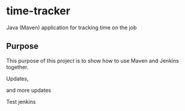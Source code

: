 # time-tracker
Java (Maven) application for tracking time on the job

## Purpose

This purpose of this project is to show how to use Maven and Jenkins together.

Updates, 

and more updates

Test jenkins
